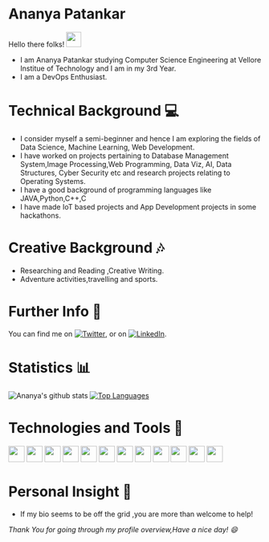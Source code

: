 # Ananya Patankar 
Hello there folks! <img src="https://raw.githubusercontent.com/MartinHeinz/MartinHeinz/master/wave.gif" width="30px">

* I am Ananya Patankar studying Computer Science Engineering at Vellore Institue of Technology and I am in my 3rd Year.
* I am a DevOps Enthusiast.

# Technical Background 💻

* I consider myself a semi-beginner and hence I am exploring the fields of Data Science, Machine Learning, Web Development.
* I have worked on projects pertaining to Database Management System,Image Processing,Web Programming, Data Viz, AI, Data Structures, Cyber Security etc and research projects relating to Operating Systems.
* I have a good background of programming languages like JAVA,Python,C++,C
* I have made IoT based projects and App Development projects in some hackathons.

# Creative Background 🎶

* Researching and Reading ,Creative Writing.
* Adventure activities,travelling and sports.

# Further Info 📲

You can find me on [![Twitter][1.2]][1], or on [![LinkedIn][2.2]][2].
<!-- Icons -->

[1.2]: http://i.imgur.com/wWzX9uB.png (twitter icon without padding)
[2.2]: https://raw.githubusercontent.com/MartinHeinz/MartinHeinz/master/linkedin-3-16.png (LinkedIn icon without padding)

<!-- Links to your social media accounts -->

[1]: https://twitter.com/AnanyaPatankar2
[2]: https://www.linkedin.com/in/ananya-patankar-5b66a918a

 
# Statistics 📊

![Ananya's github stats](https://github-readme-stats.vercel.app/api?username=ananya09patankar&show_icons=true&theme=shades-of-purple)
[![Top Languages](https://github-readme-stats.vercel.app/api/top-langs/?username=ananya09patankar&layout=compact&langs_count=25)](https://github.com/ananya09patankar/github-readme-stats)

# Technologies and Tools 🧰


<img height="32" width="32" src="https://cdn.jsdelivr.net/npm/simple-icons@v4/icons/python.svg"  /> <img height="32" width="32" src="https://cdn.jsdelivr.net/npm/simple-icons@v4/icons/java.svg"  /> <img height="32" width="32" src="https://cdn.jsdelivr.net/npm/simple-icons@v4/icons/wordpress.svg" /> <img height="32" width="32" src="https://cdn.jsdelivr.net/npm/simple-icons@v4/icons/php.svg"  /> <img height="32" width="32" src="https://cdn.jsdelivr.net/npm/simple-icons@v4/icons/javascript.svg" /> <img height="32" width="32" src="https://cdn.jsdelivr.net/npm/simple-icons@v4/icons/css3.svg"  /> <img height="32" width="32" src="https://cdn.jsdelivr.net/npm/simple-icons@v4/icons/html5.svg" /> <img height="32" width="32" src="https://cdn.jsdelivr.net/npm/simple-icons@v4/icons/python.svg" /> <img height="32" width="32" src="https://cdn.jsdelivr.net/npm/simple-icons@v4/icons/jupyter.svg"  /> <img height="32" width="32" src="https://cdn.jsdelivr.net/npm/simple-icons@v4/icons/anaconda.svg"  /> <img height="32" width="32" src="https://cdn.jsdelivr.net/npm/simple-icons@v4/icons/dialogflow.svg"  /> <img height="32" width="32" src="https://cdn.jsdelivr.net/npm/simple-icons@v4/icons/atom.svg"  />

# Personal Insight 💜

* If my bio seems to be off the grid ,you are more than welcome to help!

*Thank You for going through my profile overview,Have a nice day! 😄*
